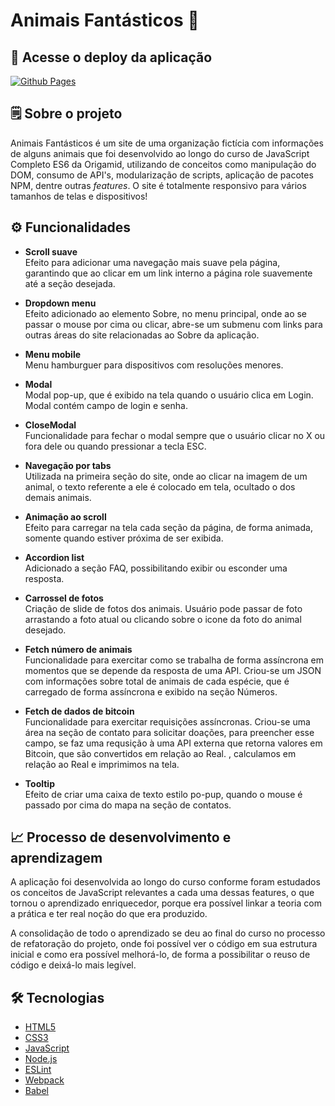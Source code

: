 # Animais Fantásticos 🦊



## 🔗 Acesse o deploy da aplicação
[![Github Pages](https://img.shields.io/badge/github%20pages-121013?style=for-the-badge&logo=github&logoColor=white)](https://welisonw.github.io/animais-fantasticos/)

## 🗒️ Sobre o projeto
Animais Fantásticos é um site de uma organização fictícia com informações de alguns animais que foi desenvolvido ao longo do curso de JavaScript Completo ES6 da Origamid, utilizando de conceitos como manipulação do DOM, consumo de API's, modularização de scripts, aplicação de pacotes NPM, dentre outras _features_. O site é totalmente responsivo para vários tamanhos de telas e dispositivos!

## ⚙️ Funcionalidades
- **Scroll suave**\
Efeito para adicionar uma navegação mais suave pela página, garantindo que ao clicar em um link interno a página role suavemente até a seção desejada.

- **Dropdown menu**\
Efeito adicionado ao elemento Sobre, no menu principal, onde ao se passar o mouse por cima ou clicar, abre-se um submenu com links para outras áreas do site relacionadas ao Sobre da aplicação.

- **Menu mobile**\
Menu hamburguer para dispositivos com resoluções menores.

- **Modal**\
Modal pop-up, que é exibido na tela quando o usuário clica em Login. Modal contém campo de login e senha.

- **CloseModal**\
Funcionalidade para fechar o modal sempre que o usuário clicar no X ou fora dele ou quando pressionar a tecla ESC.

- **Navegação por tabs**\
Utilizada na primeira seção do site, onde ao clicar na imagem de um animal, o texto referente a ele é colocado em tela, ocultado o dos demais animais.

- **Animação ao scroll**\
Efeito para carregar na tela cada seção da página, de forma animada, somente quando estiver próxima de ser exibida.

- **Accordion list**\
Adicionado a seção FAQ, possibilitando exibir ou esconder uma resposta.

- **Carrossel de fotos**\
Criação de slide de fotos dos animais. Usuário pode passar de foto arrastando a foto atual ou clicando sobre o icone da foto do animal desejado.

- **Fetch número de animais**\
Funcionalidade para exercitar como se trabalha de forma assíncrona em momentos que se depende da resposta de uma API. Criou-se um JSON com informações sobre total de animais de cada espécie, que é carregado de forma assíncrona e exibido na seção Números.

- **Fetch de dados de bitcoin**\
Funcionalidade para exercitar requisições assíncronas. Criou-se uma área na seção de contato para solicitar doações, para preencher esse campo, se faz uma requsição à uma API externa que retorna valores em Bitcoin, que são convertidos em relação ao Real.
, calculamos em relação ao Real e imprimimos na tela.

- **Tooltip**\
Efeito de criar uma caixa de texto estilo po-pup, quando o mouse é passado por cima do mapa na seção de contatos.

## 📈 Processo de desenvolvimento e aprendizagem
A aplicação foi desenvolvida ao longo do curso conforme foram estudados os conceitos de JavaScript relevantes a cada uma dessas features, o que tornou o aprendizado enriquecedor, porque era possível linkar a teoria com a prática e ter real noção do que era produzido.

A consolidação de todo o aprendizado se deu ao final do curso no processo de refatoração do projeto, onde foi possível ver o código em sua estrutura inicial e como era possível melhorá-lo, de forma a possibilitar o reuso de código e deixá-lo mais legível.

## 🛠️ Tecnologias
- [HTML5](https://html.spec.whatwg.org/multipage/)
- [CSS3](https://www.w3.org/Style/CSS/Overview.en.html)
- [JavaScript](https://developer.mozilla.org/pt-BR/docs/Web/JavaScript)
- [Node.js](https://nodejs.org/en)
- [ESLint](https://eslint.org/)
- [Webpack](https://webpack.js.org/)
- [Babel](https://babeljs.io/)
